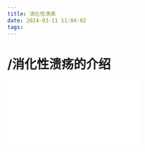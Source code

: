 ```yaml
---
title: 消化性溃疡
date: 2024-03-11 11:04:02
tags:
---
```


# /消化性溃疡的介绍

<iframe src="//player.bilibili.com/player.html?aid=1851577409&bvid=BV1RW421F7p4&cid=1464572104&p=1&autoplay=0" scrolling="no" border="0" frameborder="no" framespacing="0" allowfullscreen="true"> </iframe>
